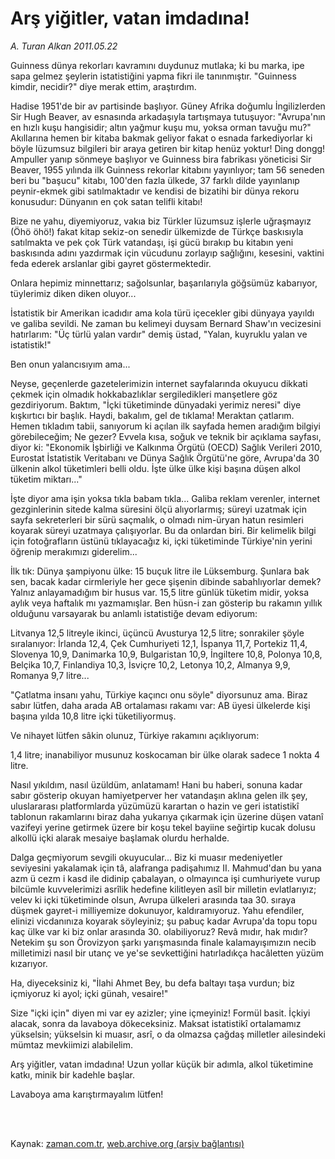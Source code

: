 # Arş yiğitler, vatan imdadına!

*A. Turan Alkan 2011.05.22*

<td class="columnist-detail">
<p>Guinness dünya rekorları kavramını duydunuz mutlaka; ki bu marka, ipe sapa gelmez şeylerin istatistiğini yapma fikri ile tanınmıştır. "Guinness kimdir, necidir?" diye merak ettim, araştırdım.</p>
<p>
<div id="haberMetinDiv">
<p>Hadise 1951'de bir av partisinde başlıyor. Güney Afrika doğumlu İngilizlerden Sir Hugh Beaver, av esnasında arkadaşıyla tartışmaya tutuşuyor: "Avrupa'nın en hızlı kuşu hangisidir; altın yağmur kuşu mu, yoksa orman tavuğu mu?" Akıllarına hemen bir kitaba bakmak geliyor fakat o esnada farkediyorlar ki böyle lüzumsuz bilgileri bir araya getiren bir kitap henüz yoktur! Ding dongg! Ampuller yanıp sönmeye başlıyor ve Guinness bira fabrikası yöneticisi Sir Beaver, 1955 yılında ilk Guinness rekorlar kitabını yayınlıyor; tam 56 seneden beri bu "başucu" kitabı, 100'den fazla ülkede, 37 farklı dilde yayınlanıp peynir-ekmek gibi satılmaktadır ve kendisi de bizatihi bir dünya rekoru konusudur: Dünyanın en çok satan telifli kitabı!
<p>Bize ne yahu, diyemiyoruz, vakıa biz Türkler lüzumsuz işlerle uğraşmayız (Öhö öhö!) fakat kitap sekiz-on senedir ülkemizde de Türkçe baskısıyla satılmakta ve pek çok Türk vatandaşı, işi gücü bırakıp bu kitabın yeni baskısında adını yazdırmak için vücudunu zorlayıp sağlığını, kesesini, vaktini feda ederek arslanlar gibi gayret göstermektedir.
<p>Onlara hepimiz minnettarız; sağolsunlar, başarılarıyla göğsümüz kabarıyor, tüylerimiz diken diken oluyor...
<p>İstatistik bir Amerikan icadıdır ama kola türü içecekler gibi dünyaya yayıldı ve galiba sevildi. Ne zaman bu kelimeyi duysam Bernard Shaw'ın vecizesini hatırlarım: "Üç türlü yalan vardır" demiş üstad, "Yalan, kuyruklu yalan ve istatistik!"
<p>Ben onun yalancısıyım ama...
<p>Neyse, geçenlerde gazetelerimizin internet sayfalarında okuyucu dikkati çekmek için olmadık hokkabazlıklar sergiledikleri manşetlere göz gezdiriyorum. Baktım, "İçki tüketiminde dünyadaki yerimiz neresi" diye kışkırtıcı bir başlık. Haydi, bakalım, gel de tıklama! Meraktan çatlarım. Hemen tıkladım tabii, sanıyorum ki açılan ilk sayfada hemen aradığım bilgiyi görebileceğim; Ne gezer? Evvela kısa, soğuk ve teknik bir açıklama sayfası, diyor ki: "Ekonomik İşbirliği ve Kalkınma Örgütü (OECD) Sağlık Verileri 2010, Eurostat İstatistik Veritabanı ve Dünya Sağlık Örgütü'ne göre, Avrupa'da 30 ülkenin alkol tüketimleri belli oldu. İşte ülke ülke kişi başına düşen alkol tüketim miktarı..."
<p>İşte diyor ama işin yoksa tıkla babam tıkla... Galiba reklam verenler, internet gezginlerinin sitede kalma süresini ölçü alıyorlarmış; süreyi uzatmak için sayfa sekreterleri bir sürü saçmalık, o olmadı nim-üryan hatun resimleri koyarak süreyi uzatmaya çalışıyorlar. Bu da onlardan biri. Bir kelimelik bilgi için fotoğrafların üstünü tıklayacağız ki, içki tüketiminde Türkiye'nin yerini öğrenip merakımızı giderelim...
<p>İlk tık: Dünya şampiyonu ülke: 15 buçuk litre ile Lüksemburg. Şunlara bak sen, bacak kadar cirmleriyle her gece şişenin dibinde sabahlıyorlar demek? Yalnız anlayamadığım bir husus var. 15,5 litre günlük tüketim midir, yoksa aylık veya haftalık mı yazmamışlar. Ben hüsn-i zan gösterip bu rakamın yıllık olduğunu varsayarak bu anlamlı istatistiğe devam ediyorum:
<p>Litvanya 12,5 litreyle ikinci, üçüncü Avusturya 12,5 litre; sonrakiler şöyle sıralanıyor: İrlanda 12,4, Çek Cumhuriyeti 12,1, İspanya 11,7, Portekiz 11,4, Slovenya 10,9, Danimarka 10,9, Bulgaristan 10,9, İngiltere 10,8, Polonya 10,8, Belçika 10,7, Finlandiya 10,3, İsviçre 10,2, Letonya 10,2, Almanya 9,9, Romanya 9,7 litre...
<p>"Çatlatma insanı yahu, Türkiye kaçıncı onu söyle" diyorsunuz ama. Biraz sabır lütfen, daha arada AB ortalaması rakamı var: AB üyesi ülkelerde kişi başına yılda 10,8 litre içki tüketiliyormuş.
<p>Ve nihayet lütfen sâkin olunuz, Türkiye rakamını açıklıyorum:
<p>1,4 litre; inanabiliyor musunuz koskocaman bir ülke olarak sadece 1 nokta 4 litre.
<p>Nasıl yıkıldım, nasıl üzüldüm, anlatamam! Hani bu haberi, sonuna kadar sabır gösterip okuyan hamiyetperver her vatandaşın aklına gelen ilk şey, uluslararası platformlarda yüzümüzü karartan o hazin ve geri istatistikî tablonun rakamlarını biraz daha yukarıya çıkarmak için üzerine düşen vatanî vazifeyi yerine getirmek üzere bir koşu tekel bayiine seğirtip kucak dolusu alkollü içki alarak mesaiye başlamak olurdu herhalde.
<p>Dalga geçmiyorum sevgili okuyucular... Biz ki muasır medeniyetler seviyesini yakalamak için tâ, alafranga padişahımız II. Mahmud'dan bu yana azm ü cezm i kasd ile didinip çabalayan, o olmayınca işi cumhuriyete vurup bilcümle kuvvelerimizi asrîlik hedefine kilitleyen asîl bir milletin evlatlarıyız; velev ki içki tüketiminde olsun, Avrupa ülkeleri arasında taa 30. sıraya düşmek gayret-i milliyemize dokunuyor, kaldıramıyoruz. Yahu efendiler, elinizi vicdanınıza koyarak söyleyiniz; şu pabuç kadar Avrupa'da topu topu kaç ülke var ki biz onlar arasında 30. olabiliyoruz? Revâ mıdır, hak mıdır? Netekim şu son Örovizyon şarkı yarışmasında finale kalamayışımızın necib milletimizi nasıl bir utanç ve ye'se sevkettiğini hatırladıkça hacâletten yüzüm kızarıyor.
<p>Ha, diyeceksiniz ki, "İlahi Ahmet Bey, bu defa baltayı taşa vurdun; biz içmiyoruz ki ayol; içki günah, vesaire!"
<p>Size "içki için" diyen mi var ey azizler; yine içmeyiniz! Formül basit. İçkiyi alacak, sonra da lavaboya dökeceksiniz. Maksat istatistikî ortalamamız yükselsin; yükselsin ki muasır, asrî, o da olmazsa çağdaş milletler ailesindeki mümtaz mevkiimizi alabilelim.
<p>Arş yiğitler, vatan imdadına! Uzun yollar küçük bir adımla, alkol tüketimine katkı, minik bir kadehle başlar.
<p>Lavaboya ama karıştırmayalım lütfen! </p></p></p></p></p></p></p></p></p></p></p></p></p></p></p></p></p></p></div>
</p>


<p><br>
		 </br></p></td>

Kaynak: [zaman.com.tr](http://zaman.com.tr/yazar.do?yazino=1137083), [web.archive.org (arşiv bağlantısı)](http://web.archive.org/web/20110727043636/http://www.zaman.com.tr:80/yazar.do?yazino=1137083)
